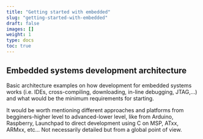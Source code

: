 ```yaml
---
title: "Getting started with embedded"
slug: "getting-started-with-embedded"
draft: false
images: []
weight: 1
type: docs
toc: true
---
```


## Embedded systems development architecture
Basic architecture examples on how development for embedded systems works (i.e. IDEs, cross-compiling, downloading, in-line debugging, JTAG,...) and what would be the minimum requirements for starting.

It would be worth mentioning different approaches and platforms from begginers-higher level to advanced-lower level, like from Arduino, Raspberry, Launchpad to direct development using C on MSP, ATxx, ARMxx, etc... Not necessarily detailed but from a global point of view. 


